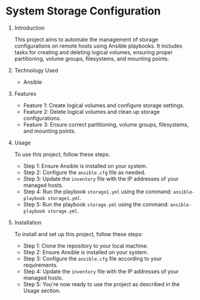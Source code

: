 # System Storage Configuration

1. Introduction

   This project aims to automate the management of storage configurations on remote hosts using Ansible playbooks. It includes tasks for creating and deleting logical volumes, ensuring proper partitioning, volume groups, filesystems, and mounting points.

2. Technology Used

   - Ansible

3. Features

   - Feature 1: Create logical volumes and configure storage settings.
   - Feature 2: Delete logical volumes and clean up storage configurations.
   - Feature 3: Ensure correct partitioning, volume groups, filesystems, and mounting points.

4. Usage

   To use this project, follow these steps:
   - Step 1: Ensure Ansible is installed on your system.
   - Step 2: Configure the `ansible.cfg` file as needed.
   - Step 3: Update the `inventory` file with the IP addresses of your managed hosts.
   - Step 4: Run the playbook `storage1.yml` using the command: `ansible-playbook storage1.yml`.
   - Step 5: Run the playbook `storage.yml` using the command: `ansible-playbook storage.yml`.

5. Installation

   To install and set up this project, follow these steps:
   - Step 1: Clone the repository to your local machine.
   - Step 2: Ensure Ansible is installed on your system.
   - Step 3: Configure the `ansible.cfg` file according to your requirements.
   - Step 4: Update the `inventory` file with the IP addresses of your managed hosts.
   - Step 5: You're now ready to use the project as described in the Usage section.
